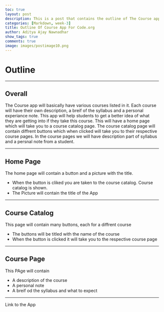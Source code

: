 ```yaml
---
toc: true
layout: post
description: This is a post that contains the outline of The Course app that Tay and I made for APCSP
categories: [Markdown, week-3]
title: Outline Of Course App For Code.org
author: Aditya Ajay Nawnadhar
show_tags: true
comments: true
image: images/postimage10.png
---
```


# Outline 

---

## Overall
The Course app will basically have various courses listed in it. Each course will have their own description, a breif of the syllabus and a personal experiance note. This app will help students to get a better idea of what they are getting into if they take this course. This will have a home page which will take you to a course catalog page. The course catalog page will contain diffrent buttons which when clicked will take you to their respective course pages. In the course pages we will have description part of syllabus and a persnal note from a student. 

---

## Home Page
The home page will contain a button and a picture with the title.
- When the button is cliked you are taken to the course catalog. Course catalog is shown.
- The Picture will contain the title of the App

---

## Course Catalog
This page will contain many buttons, each for a diffrent course
- The buttons will be titled with the name of the course
- When the button is clicked it will take you to the respective course page

---

## Course Page
This PAge will contain
- A description of the course 
- A personal note 
- A breif od the syllabus and what to expect

---


Link to the App
